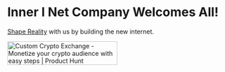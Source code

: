# Inner I Net Company Welcomes All!

[Shape Reality](http://innerinetcompany.shapereality/) with us by building the new internet.

<a href="https://www.producthunt.com/posts/custom-crypto-exchange?utm_source=badge-featured&utm_medium=badge&utm_souce=badge-custom-crypto-exchange" target="_blank"><img src="https://api.producthunt.com/widgets/embed-image/v1/featured.svg?post_id=133691&theme=light" alt="Custom Crypto Exchange - Monetize your crypto audience with easy steps | Product Hunt" style="width: 250px; height: 54px;" width="250" height="54" /></a>

<div id='totle-widget'></div>
